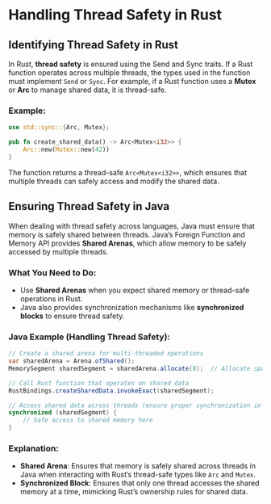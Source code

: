 # Handling Thread Safety in Rust

## Identifying Thread Safety in Rust
In Rust, **thread safety** is ensured using the Send and Sync traits. If a Rust function operates across multiple threads, the types used in the function must implement `Send` or `Sync`. For example, if a Rust function uses a **Mutex** or **Arc** to manage shared data, it is thread-safe.

### Example:
```rust
use std::sync::{Arc, Mutex};

pub fn create_shared_data() -> Arc<Mutex<i32>> {
    Arc::new(Mutex::new(42))
}
```

The function returns a thread-safe `Arc<Mutex<i32>>`, which ensures that multiple threads can safely access and modify the shared data.

## Ensuring Thread Safety in Java
When dealing with thread safety across languages, Java must ensure that memory is safely shared between threads. Java’s Foreign Function and Memory API provides **Shared Arenas**, which allow memory to be safely accessed by multiple threads.

### What You Need to Do:
- Use **Shared Arenas** when you expect shared memory or thread-safe operations in Rust.
- Java also provides synchronization mechanisms like **synchronized blocks** to ensure thread safety.

### Java Example (Handling Thread Safety):
```java
// Create a shared arena for multi-threaded operations
var sharedArena = Arena.ofShared();
MemorySegment sharedSegment = sharedArena.allocate(8);  // Allocate space for shared memory

// Call Rust function that operates on shared data
RustBindings.createSharedData.invokeExact(sharedSegment);

// Access shared data across threads (ensure proper synchronization in Java)
synchronized (sharedSegment) {
    // Safe access to shared memory here
}
```

### Explanation:
- **Shared Arena**: Ensures that memory is safely shared across threads in Java when interacting with Rust’s thread-safe types like `Arc` and `Mutex`.
- **Synchronized Block**: Ensures that only one thread accesses the shared memory at a time, mimicking Rust’s ownership rules for shared data.